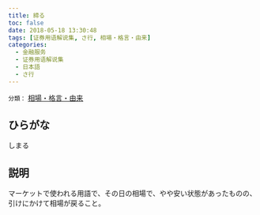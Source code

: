 ```yaml
---
title: 締る
toc: false
date: 2018-05-18 13:30:48
tags: [证券用语解说集, さ行, 相場・格言・由来]
categories:
  - 金融服务
  - 证券用语解说集
  - 日本語
  - さ行
---
```


`分類：` [相場・格言・由来](/tags/相場・格言・由来/)

## ひらがな

しまる

## 説明

マーケットで使われる用語で、その日の相場で、やや安い状態があったものの、引けにかけて相場が戻ること。
